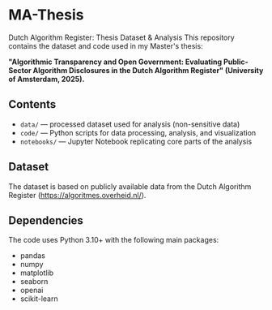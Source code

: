 # MA-Thesis
Dutch Algorithm Register: Thesis Dataset &amp; Analysis
This repository contains the dataset and code used in my Master's thesis:

**"Algorithmic Transparency and Open Government: Evaluating Public-Sector Algorithm Disclosures in the Dutch Algorithm Register" (University of Amsterdam, 2025).**

## Contents

- `data/` — processed dataset used for analysis (non-sensitive data)
- `code/` — Python scripts for data processing, analysis, and visualization
- `notebooks/` — Jupyter Notebook replicating core parts of the analysis

## Dataset

The dataset is based on publicly available data from the Dutch Algorithm Register (https://algoritmes.overheid.nl/).

## Dependencies

The code uses Python 3.10+ with the following main packages:

- pandas
- numpy
- matplotlib
- seaborn
- openai
- scikit-learn
